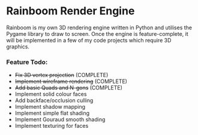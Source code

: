 # Rainboom Render Engine

Rainboom is my own 3D rendering engine written in Python and utilises the Pygame library to draw to screen. Once the engine is feature-complete, it will be implemented in a few of my code projects which require 3D graphics.

### Feature Todo:
 - ~~Fix 3D vertex projection~~ (COMPLETE)
 - ~~Implement wireframe rendering~~ (COMPLETE)
 - ~~Add basic Quads and N-gons~~ (COMPLETE)
 - Implement solid colour faces
 - Add backface/occlusion culling
 - Implement shadow mapping
 - Implement simple flat shading
 - Implement Gouraud smooth shading
 - Implement texturing for faces
